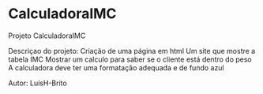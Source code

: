# CalculadoraIMC
Projeto CalculadoraIMC

Descriçao do projeto:
    Criação de uma página em html
    Um site que mostre a tabela IMC
    Mostrar um calculo para saber se o cliente está dentro do peso
    A calculadora deve ter uma formatação adequada e de fundo azul

Autor:
    LuísH-Brito

